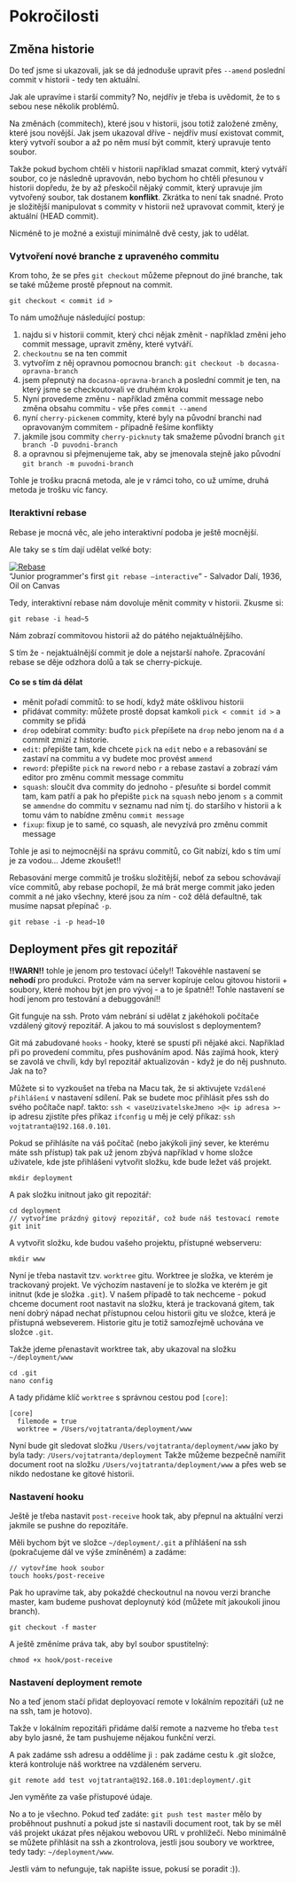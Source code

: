 # Pokročilosti
## Změna historie
Do teď jsme si ukazovali, jak se dá jednoduše upravit přes `--amend` poslední commit v historii - tedy ten aktuální.

Jak ale upravíme i starší commity? No, nejdřív je třeba is uvědomit, že to s sebou nese několik problémů.

Na změnách (commitech), které jsou v historii, jsou totiž založené změny, které jsou novější. Jak jsem ukazoval dříve - nejdřív musí existovat commit, který vytvoří soubor a až po něm musí být commit, který upravuje tento soubor.

Takže pokud bychom chtěli v historii například smazat commit, který vytváří soubor, co je následně upravován, nebo bychom ho chtěli přesunou v historii dopředu, že by až přeskočil nějaký commit, který upravuje jím vytvořený soubor, tak dostanem **konflikt**. Zkrátka to není tak snadné. Proto je složitější manipulovat s commity v historii než upravovat commit, který je aktuální (HEAD commit).

Nicméně to je možné a existují minimálně dvě cesty, jak to udělat.

### Vytvoření nové branche z upraveného commitu
Krom toho, že se přes `git checkout` můžeme přepnout do jiné branche, tak se také můžeme prostě přepnout na commit.
```
git checkout < commit id >
```
To nám umožňuje následující postup:

1. najdu si v historii commit, který chci nějak změnit - například změni jeho commit message, upravit změny, které vytváří.
2. `checkoutnu` se na ten commit
3. vytvořím z něj opravnou pomocnou branch: `git checkout -b docasna-opravna-branch`
4. jsem přepnutý na `docasna-opravna-branch` a poslední commit je ten, na který jsme se checkoutovali ve druhém kroku
5. Nyní provedeme změnu - například změna commit message nebo změna obsahu commitu - vše přes `commit --amend`
6. nyní `cherry-pickenem` commity, které byly na původní branchi nad opravovaným commitem - případně řešíme konflikty
7. jakmile jsou commity `cherry-picknuty` tak smažeme původní branch `git branch -D puvodni-branch`
8. a opravnou si přejmenujeme tak, aby se jmenovala stejně jako původní `git branch -m puvodni-branch`

Tohle je trošku pracná metoda, ale je v rámci toho, co už umíme, druhá metoda je trošku víc fancy.

### Iteraktivní rebase
Rebase je mocná věc, ale jeho interaktivní podoba je ještě mocnější.

Ale taky se s tím dají udělat velké boty:

[![Rebase](http://65.media.tumblr.com/4c5d2f68624a568985c59423a27fcb3c/tumblr_o5fadyZqP61ugyavxo1_1280.jpg)](Rebase)<br>
“Junior programmer's first `git rebase –interactive`“ - Salvador Dalí, 1936, Oil on Canvas

Tedy, interaktivní rebase nám dovoluje měnit commity v historii.
Zkusme si:
```
git rebase -i head~5
```
Nám zobrazí commitovou historii až do pátého nejaktuálnějšího.

S tím že - nejaktuálnější commit je dole a nejstarší nahoře. Zpracování rebase se děje odzhora dolů a tak se cherry-pickuje.

#### Co se s tím dá dělat
- měnit pořadí commitů: to se hodí, když máte ošklivou historii
- přidávat commity: můžete prostě dopsat kamkoli `pick < commit id >` a commity se přidá
- `drop` odebírat commity: buďto `pick` přepíšete na `drop` nebo jenom na `d` a commit zmizí z historie.
- `edit`: přepište tam, kde chcete `pick` na `edit` nebo `e` a rebasování se zastaví na commitu a vy budete moc provést `ammend`
- `reword`: přepište `pick` na `reword` nebo `r` a rebase zastaví a zobrazí vám editor pro změnu commit message commitu
- `squash`: sloučit dva commity do jednoho - přesuňte si bordel commit tam, kam patří a pak ho přepište `pick` na `squash` nebo jenom `s` a commit se `ammendne` do commitu v seznamu nad ním tj. do staršího v historii a k tomu vám to nabídne změnu `commit message`
- `fixup`: fixup je to samé, co squash, ale nevyzívá pro změnu commit message

Tohle je asi to nejmocnější na správu commitů, co Git nabízí, kdo s tím umí je za vodou... Jdeme zkoušet!!

Rebasování merge commitů je trošku složitější, neboť za sebou schovávají více commitů, aby rebase pochopil, že má brát merge commit jako jeden commit a né jako všechny, které jsou za ním - což dělá defaultně, tak musíme napsat přepínač `-p`.
```
git rebase -i -p head~10
```

## Deployment přes git repozitář
**!!WARN!!** tohle je jenom pro testovací účely!! Takovéhle nastavení se **nehodí** pro produkci. Protože vám na server kopíruje celou gitovou historii + soubory, které mohou být jen pro vývoj - a to je špatně!! Tohle nastavení se hodí jenom pro testování a debuggování!!

Git funguje na ssh. Proto vám nebrání si udělat z jakéhokoli počítače vzdálený gitový repozitář. A jakou to má souvislost s deploymentem?

Git má zabudované `hooks` - hooky, které se spustí při nějaké akci. Například při po provedení commitu, přes pushováním apod. Nás zajímá hook, který se zavolá ve chvíli, kdy byl repozitář aktualizován - když je do něj pushnuto. Jak na to?

Můžete si to vyzkoušet na třeba na Macu tak, že si aktivujete `Vzdálené přihlášení` v nastavení sdílení. Pak se budete moc přihlásit přes ssh do svého počítače např. takto: `ssh < vaseUzivatelskeJmeno >@< ip adresa >`- ip adresu zjistíte přes příkaz `ifconfig` u měj je celý příkaz: `ssh vojtatranta@192.168.0.101`.

Pokud se přihlásíte na váš počítač (nebo jakýkoli jiný sever, ke kterému máte ssh přístup) tak pak už jenom zbývá například v home složce uživatele, kde jste přihlášeni vytvořit složku, kde bude ležet váš projekt.
```
mkdir deployment
```
A pak složku initnout jako git repozitář:
```
cd deployment
// vytvoříme prázdný gitový repozitář, což bude náš testovací remote
git init
```
A vytvořit složku, kde budou vašeho projektu, přístupné webserveru:
```
mkdir www
```
Nyní je třeba nastavit tzv. `worktree` gitu. Worktree je složka, ve kterém je trackovaný projekt. Ve výchozím nastavení je to složka ve kterém je git initnut (kde je složka `.git`). V našem případě to tak nechceme - pokud chceme document root nastavit na složku, která je trackovaná gitem, tak není dobrý nápad nechat přístupnou celou historii gitu ve složce, která je přístupná webseverem. Historie gitu je totiž samozřejmě uchována ve složce `.git`.

Takže jdeme přenastavit worktree tak, aby ukazoval na složku `~/deployment/www`
```
cd .git
nano config
```
A tady přidáme klíč `worktree` s správnou cestou pod `[core]`:
```
[core]
  filemode = true
  worktree = /Users/vojtatranta/deployment/www
```
Nyní bude git sledovat složku `/Users/vojtatranta/deployment/www` jako by byla tady: `/Users/vojtatranta/deployment` Takže můžeme bezpečně namířit document root na složku `/Users/vojtatranta/deployment/www` a přes web se nikdo nedostane ke gitové historii.

### Nastavení hooku
Ještě je třeba nastavit `post-receive` hook tak, aby přepnul na aktuální verzi jakmile se pushne do repozitáře.

Měli bychom být ve složce `~/deployment/.git` a příhlášení na ssh (pokračujeme dál ve výše zmíněném) a zadáme:
```
// vytovříme hook soubor
touch hooks/post-receive
```
Pak ho upravíme tak, aby pokaždé checkoutnul na novou verzi branche master, kam budeme pushovat deploynutý kód (můžete mít jakoukoli jinou branch).
```
git checkout -f master
```
A ještě změníme práva tak, aby byl soubor spustitelný:
```
chmod +x hook/post-receive
```

### Nastavení deployment remote
No a teď jenom stačí přidat deployovací remote v lokálním repozitáři (už ne na ssh, tam je hotovo).

Takže v lokálním repozitáři přidáme další remote a nazveme ho třeba `test` aby bylo jasné, že tam pushujeme nějakou funkční verzi.

A pak zadáme ssh adresu a oddělíme ji `:` pak zadáme cestu k .git složce, která kontroluje náš worktree na vzdáleném serveru.
```
git remote add test vojtatranta@192.168.0.101:deployment/.git
```
Jen vyměňte za vaše přístupové údaje.

No a to je všechno. Pokud teď zadáte: `git push test master` mělo by proběhnout pushnutí a pokud jste si nastavili document root, tak by se měl váš projekt ukázat přes nějakou webovou URL v prohlížeči. Nebo minimálně se můžete přihlásit na ssh a zkontrolova, jestli jsou soubory ve worktree, tedy tady: `~/deployment/www`.

Jestli vám to nefunguje, tak napište issue, pokusí se poradit :)).

